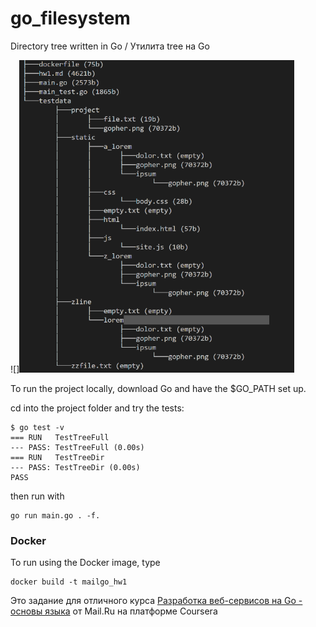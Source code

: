 # go_filesystem
Directory tree written in Go / Утилита tree на Go

![]<img src="example.PNG" alt="example" height="500"/>


To run the project locally, download Go and have the $GO_PATH set up. 

cd into the project folder and try the tests:

```
$ go test -v
=== RUN   TestTreeFull
--- PASS: TestTreeFull (0.00s)
=== RUN   TestTreeDir
--- PASS: TestTreeDir (0.00s)
PASS
```

then run with 

```
go run main.go . -f.
```

### Docker
To run using the Docker image, type

```
docker build -t mailgo_hw1
```

Это задание для отличного курса [Разработка веб-сервисов на Go - основы языка](https://www.coursera.org/learn/golang-webservices-1/home/welcome) от Mail.Ru на платформе Coursera
